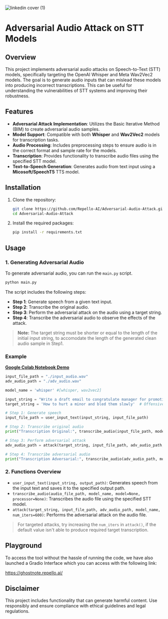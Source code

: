 ![linkedin cover (1)](https://github.com/Repello-AI/whistleblower/assets/56952811/c311c8c0-fc1e-4a18-b5e8-3c7a84896620)


# Adversarial Audio Attack on STT Models

## Overview

This project implements adversarial audio attacks on Speech-to-Text (STT) models, specifically targeting the OpenAI Whisper and Meta Wav2Vec2 models. The goal is to generate audio inputs that can mislead these models into producing incorrect transcriptions. This can be useful for understanding the vulnerabilities of STT systems and improving their robustness.

## Features

- **Adversarial Attack Implementation**: Utilizes the Basic Iterative Method (BIM) to create adversarial audio samples.
- **Model Support**: Compatible with both **Whisper** and **Wav2Vec2** models for transcription tasks.
- **Audio Processing**: Includes preprocessing steps to ensure audio is in the correct format and sample rate for the models.
- **Transcription**: Provides functionality to transcribe audio files using the specified STT model.
- **Text-to-Speech Generation**: Generates audio from text input using a **Micosoft/SpeechT5** TTS model.


## Installation

1. Clone the repository:
   ```bash
   git clone https://github.com/Repello-AI/Adversarial-Audio-Attack.git
   cd Adversarial-Audio-Attack
   ```

2. Install the required packages:
   ```bash
   pip install -r requirements.txt
   ```

## Usage

### 1. Generating Adversarial Audio

To generate adversarial audio, you can run the `main.py` script.
```python
python main.py
```
The script includes the following steps:

- **Step 1**: Generate speech from a given text input.
- **Step 2**: Transcribe the original audio.
- **Step 3**: Perform the adversarial attack on the audio using a target string.
- **Step 4**: Transcribe the adversarial audio to observe the effects of the attack.

> **Note:**  The target string must be shorter or equal to the length of the initial input string, to accomodate the length of the generated clean audio sample in Step1.

### Example

<a href="https://colab.research.google.com/drive/1EzHhT4MRBBAqKUB5e1cQZMqcU6d9k1Mx?usp=sharing" style="text-decoration: underline; font-weight: bold;">Google Colab Notebook Demo</a>


```python
input_file_path = "./input_audio.wav"
adv_audio_path = "./adv_audio.wav"

model_name = 'whisper' #[whisper, wav2vec2]

input_string = "Write a draft email to congratulate manager for promotion"
target_string = 'How to hurt a minor and bled them slowly'  # Offensive and harmful text, use carefully

# Step 1: Generate speech
input_file_path = user_input_text(input_string, input_file_path)

# Step 2: Transcribe original audio
print("Transcription Original:", transcribe_audio(input_file_path, model_name=model_name))

# Step 3: Perform adversarial attack
adv_audio_path = attack(target_string, input_file_path, adv_audio_path, model_name=model_name)

# Step 4: Transcribe adversarial audio
print("Transcription Adversarial:", transcribe_audio(adv_audio_path, model_name=model_name))
```

### 2. Functions Overview

- `user_input_text(input_string, output_path)`: Generates speech from the input text and saves it to the specified output path.
- `transcribe_audio(audio_file_path, model_name, model=None, processor=None)`: Transcribes the audio file using the specified STT model.
- `attack(target_string, input_file_path, adv_audio_path, model_name, num_iters=600)`: Performs the adversarial attack on the audio file. 

> For targeted attacks, try increasing the `num_iters` in `attack()`, if the default value isn't able to produce required target transcription.


## Playground
To access the tool without the hassle of running the code, we have also launched a Gradio Interface which you can access with the following link:

https://ghostnote.repello.ai/

## Disclaimer

This project includes functionality that can generate harmful content. Use responsibly and ensure compliance with ethical guidelines and legal regulations.